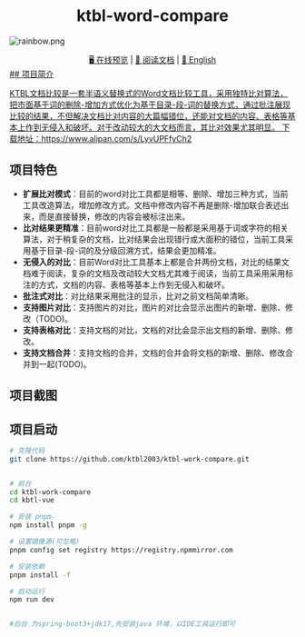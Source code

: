 <div align="center">

[//]: # (  <img alt="vue3-element-admin" width="80" height="80" src="./src/assets/logo.png">)
  <h1>ktbl-word-compare</h1>

</div>

![](https://foruda.gitee.com/images/1708618984641188532/a7cca095_716974.png "rainbow.png")
<div align="center">
  <a target="_blank" href="#">🖥️ 在线预览</a> |  <a target="_blank" href="#">📑 阅读文档</a> | <a href="./README.en-US.md">💬 English
</div>
## 项目简介


KTBL文档比较是一套半语义替换式的Word文档比较工具，采用独特比对算法，把市面基于词的删除-增加方式优化为基于目录-段-词的替换方式，通过批注展现比较的结果，不但解决文档比对内容的大篇幅错位，还能对文档的内容、表格等基本上作到无侵入和破坏。对于改动较大的大文档而言，其比对效果尤其明显。
下载地址：https://www.alipan.com/s/LyvUPFfyCh2
## 项目特色

- **扩展比对模式**：目前的word对比工具都是相等、删除、增加三种方式，当前工具改造算法，增加修改方式。文档中修改内容不再是删除-增加联合表述出来，而是直接替换，修改的内容会被标注出来。
- **比对结果更精准**：目前word对比工具都是一般都是采用基于词或字符的相关算法，对于稍复杂的文档，比对结果会出现错行或大面积的错位，当前工具采用基于目录-段-词的及分级回溯方式，结果会更加精准。
- **无侵入的对比**：目前Word对比工具基本上都是合并两份文档，对比的结果文档难于阅读，复杂的文档及改动较大文档尤其难于阅读，当前工具采用采用标注的方式，文档的内容、表格等基本上作到无侵入和破坏。
- **批注式对比**：对比结果采用批注的显示，比对之前文档简单清晰。
- **支持图片对比**：支持图片的对比，图片的对比会显示出图片的新增、删除、修改（TODO)。
- **支持表格对比**：支持文档的对比，文档的对比会显示出文档的新增、删除、修改。
- **支持文档合并**：支持文档的合并，文档的合并会将文档的新增、删除、修改合并到一起(TODO)。


## 项目截图



## 项目启动

```bash
# 克隆代码
git clone https://github.com/ktbl2003/ktbl-work-compare.git


# 前台
cd ktbl-work-compare
cd kbtl-vue

# 安装 pnpm
npm install pnpm -g

# 设置镜像源(可忽略)
pnpm config set registry https://registry.npmmirror.com

# 安装依赖
pnpm install -f

# 启动运行
npm run dev


#后台 为spring-boot3+jdk17,先安装java 环境，以IDE工具运行即可
```
